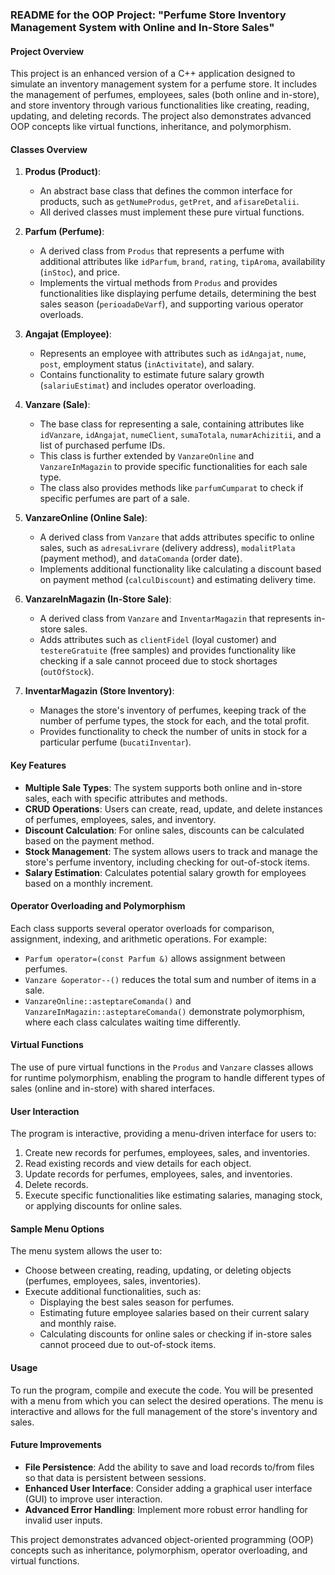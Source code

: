 ### README for the OOP Project: "Perfume Store Inventory Management System with Online and In-Store Sales"

#### Project Overview
This project is an enhanced version of a C++ application designed to simulate an inventory management system for a perfume store. It includes the management of perfumes, employees, sales (both online and in-store), and store inventory through various functionalities like creating, reading, updating, and deleting records. The project also demonstrates advanced OOP concepts like virtual functions, inheritance, and polymorphism.

#### Classes Overview

1. **Produs (Product)**: 
   - An abstract base class that defines the common interface for products, such as `getNumeProdus`, `getPret`, and `afisareDetalii`.
   - All derived classes must implement these pure virtual functions.

2. **Parfum (Perfume)**: 
   - A derived class from `Produs` that represents a perfume with additional attributes like `idParfum`, `brand`, `rating`, `tipAroma`, availability (`inStoc`), and price.
   - Implements the virtual methods from `Produs` and provides functionalities like displaying perfume details, determining the best sales season (`perioadaDeVarf`), and supporting various operator overloads.

3. **Angajat (Employee)**: 
   - Represents an employee with attributes such as `idAngajat`, `nume`, `post`, employment status (`inActivitate`), and salary.
   - Contains functionality to estimate future salary growth (`salariuEstimat`) and includes operator overloading.

4. **Vanzare (Sale)**: 
   - The base class for representing a sale, containing attributes like `idVanzare`, `idAngajat`, `numeClient`, `sumaTotala`, `numarAchizitii`, and a list of purchased perfume IDs.
   - This class is further extended by `VanzareOnline` and `VanzareInMagazin` to provide specific functionalities for each sale type.
   - The class also provides methods like `parfumCumparat` to check if specific perfumes are part of a sale.

5. **VanzareOnline (Online Sale)**:
   - A derived class from `Vanzare` that adds attributes specific to online sales, such as `adresaLivrare` (delivery address), `modalitPlata` (payment method), and `dataComanda` (order date).
   - Implements additional functionality like calculating a discount based on payment method (`calculDiscount`) and estimating delivery time.

6. **VanzareInMagazin (In-Store Sale)**:
   - A derived class from `Vanzare` and `InventarMagazin` that represents in-store sales.
   - Adds attributes such as `clientFidel` (loyal customer) and `testereGratuite` (free samples) and provides functionality like checking if a sale cannot proceed due to stock shortages (`outOfStock`).

7. **InventarMagazin (Store Inventory)**:
   - Manages the store's inventory of perfumes, keeping track of the number of perfume types, the stock for each, and the total profit.
   - Provides functionality to check the number of units in stock for a particular perfume (`bucatiInventar`).

#### Key Features

- **Multiple Sale Types**: The system supports both online and in-store sales, each with specific attributes and methods.
- **CRUD Operations**: Users can create, read, update, and delete instances of perfumes, employees, sales, and inventory.
- **Discount Calculation**: For online sales, discounts can be calculated based on the payment method.
- **Stock Management**: The system allows users to track and manage the store's perfume inventory, including checking for out-of-stock items.
- **Salary Estimation**: Calculates potential salary growth for employees based on a monthly increment.
  
#### Operator Overloading and Polymorphism
Each class supports several operator overloads for comparison, assignment, indexing, and arithmetic operations. For example:
- `Parfum operator=(const Parfum &)` allows assignment between perfumes.
- `Vanzare &operator--()` reduces the total sum and number of items in a sale.
- `VanzareOnline::asteptareComanda()` and `VanzareInMagazin::asteptareComanda()` demonstrate polymorphism, where each class calculates waiting time differently.

#### Virtual Functions
The use of pure virtual functions in the `Produs` and `Vanzare` classes allows for runtime polymorphism, enabling the program to handle different types of sales (online and in-store) with shared interfaces.

#### User Interaction
The program is interactive, providing a menu-driven interface for users to:
1. Create new records for perfumes, employees, sales, and inventories.
2. Read existing records and view details for each object.
3. Update records for perfumes, employees, sales, and inventories.
4. Delete records.
5. Execute specific functionalities like estimating salaries, managing stock, or applying discounts for online sales.

#### Sample Menu Options
The menu system allows the user to:
- Choose between creating, reading, updating, or deleting objects (perfumes, employees, sales, inventories).
- Execute additional functionalities, such as:
  - Displaying the best sales season for perfumes.
  - Estimating future employee salaries based on their current salary and monthly raise.
  - Calculating discounts for online sales or checking if in-store sales cannot proceed due to out-of-stock items.

#### Usage
To run the program, compile and execute the code. You will be presented with a menu from which you can select the desired operations. The menu is interactive and allows for the full management of the store's inventory and sales.

#### Future Improvements
- **File Persistence**: Add the ability to save and load records to/from files so that data is persistent between sessions.
- **Enhanced User Interface**: Consider adding a graphical user interface (GUI) to improve user interaction.
- **Advanced Error Handling**: Implement more robust error handling for invalid user inputs.
  
This project demonstrates advanced object-oriented programming (OOP) concepts such as inheritance, polymorphism, operator overloading, and virtual functions.
